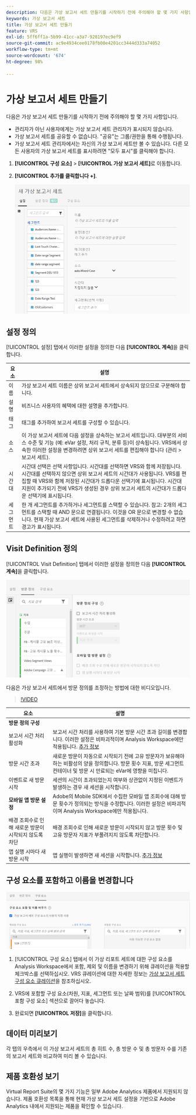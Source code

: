 ```yaml
---
description: 다음은 가상 보고서 세트 만들기를 시작하기 전에 주의해야 할 몇 가지 사항입니다.
keywords: 가상 보고서 세트
title: 가상 보고서 세트 만들기
feature: VRS
exl-id: 5ff6ff1a-5b99-41cc-a3a7-928197ec9ef9
source-git-commit: ac9e4934cee0178fb00e4201cc3444d333a74052
workflow-type: tm+mt
source-wordcount: '674'
ht-degree: 98%

---
```


# 가상 보고서 세트 만들기

다음은 가상 보고서 세트 만들기를 시작하기 전에 주의해야 할 몇 가지 사항입니다.

* 관리자가 아닌 사용자에게는 가상 보고서 세트 관리자가 표시되지 않습니다.
* 가상 보고서 세트를 공유할 수 없습니다. &quot;공유&quot;는 그룹/권한을 통해 수행됩니다.
* 가상 보고서 세트 관리자에서는 자신의 가상 보고서 세트만 볼 수 있습니다. 다른 모든 사용자의 가상 보고서 세트를 표시하려면 &quot;모두 표시&quot;를 클릭해야 합니다.

1. **[!UICONTROL 구성 요소]** > **[!UICONTROL 가상 보고서 세트]**&#x200B;로 이동합니다.
1. **[!UICONTROL 추가를 클릭합니다 +]**.

   ![](assets/new_vrs.png)

## 설정 정의

[!UICONTROL 설정] 탭에서 이러한 설정을 정의한 다음 **[!UICONTROL 계속]**&#x200B;을 클릭합니다.

| 요소 | 설명 |
| --- |--- |
| 이름 | 가상 보고서 세트 이름은 상위 보고서 세트에서 상속되지 않으므로 구분해야 합니다. |
| 설명 | 비즈니스 사용자의 혜택에 대한 설명을 추가합니다. |
| 태그 | 태그를 추가하여 보고서 세트를 구성할 수 있습니다. |
| 소스 | 이 가상 보고서 세트에 다음 설정을 상속하는 보고서 세트입니다. 대부분의 서비스 수준 및 기능 (예: eVar 설정, 처리 규칙, 분류 등)이 상속됩니다. VRS에서 상속한 이러한 설정을 변경하려면 상위 보고서 세트를 편집해야 합니다 (관리 > 보고서 세트). |
| 시간대 | 시간대 선택은 선택 사항입니다. 시간대를 선택하면 VRS와 함께 저장됩니다. 시간대를 선택하지 않으면 상위 보고서 세트의 시간대가 사용됩니다.  VRS를 편집할 때 VRS와 함께 저장된 시간대가 드롭다운 선택기에 표시됩니다. 시간대 지원이 추가되기 전에 VRS가 생성된 경우 상위 보고서 세트의 시간대가 드롭다운 선택기에 표시됩니다. |
| 세그먼트 | 한 개 세그먼트를 추가하거나 세그먼트를 스택할 수 있습니다.   참고: 2개의 세그먼트를 스택할 때 AND 문으로 연결됩니다. 이것을 OR 문으로 변경할 수 없습니다. 현재 가상 보고서 세트에 사용된 세그먼트를 삭제하거나 수정하려고 하면 경고가 표시됩니다. |

## Visit Definition 정의

[!UICONTROL Visit Definition] 탭에서 이러한 설정을 정의한 다음 **[!UICONTROL 계속]**&#x200B;을 클릭합니다.

![](assets/visit-definition.png)

다음은 가상 보고서 세트에서 방문 정의를 조정하는 방법에 대한 비디오입니다.

>[!VIDEO](https://video.tv.adobe.com/v/23545/?quality=12)

| 요소 | 설명 |
| --- |--- |
| **방문 정의 구성** |  |
| 보고서 시간 처리 활성화 | 보고서 시간 처리를 사용하여 기본 방문 시간 초과 길이를 변경합니다. 이러한 설정은 비파괴적이며 Analysis Workspace에만 적용됩니다. [추가 정보](/help/components/vrs/vrs-report-time-processing.md) |
| 방문 시간 초과 | 새로운 방문이 자동으로 시작되기 전에 고유 방문자가 보유해야 하는 비활성의 양을 정의합니다. 방문 횟수 지표, 방문 세그먼트 컨테이너 및 방문 시 만료되는 eVar에 영향을 미칩니다. |
| 이벤트로 새 방문 시작 | 세션의 시간이 초과되었는지 여부와 상관없이 지정된 이벤트가 발생하는 경우 새 세션을 시작합니다. |
| **모바일 앱 방문 설정** | Adobe의 Mobile SDK에서 수집한 모바일 앱 조회수에 대해 방문 횟수가 정의되는 방식을 수정합니다. 이러한 설정은 비파괴적이며 Analysis Workspace에만 적용됩니다. |
| 배경 조회수로 인해 새로운 방문이 시작되지 않도록 차단 | 배경 조회수로 인해 새로운 방문이 시작되지 않고 방문 횟수 및 고유 방문자 지표가 부풀려지지 않도록 차단합니다. |
| 앱 실행 시마다 새 방문 시작 | 앱 실행이 발생하면 새 세션을 시작합니다. [추가 정보](/help/components/vrs/vrs-mobile-visit-processing.md) |

## 구성 요소를 포함하고 이름을 변경합니다

![](assets/components.png)

1. [!UICONTROL 구성 요소] 탭에서 이 가상 리포트 세트에 대한 구성 요소를 Analysis Workspace에서 포함, 제외 및 이름을 변경하기 위해 큐레이션을 적용할 체크박스를 선택하십시오.
VRS 큐레이션에 대한 자세한 정보는 [가상 보고서 세트 구성 요소 큐레이션](https://experienceleague.adobe.com/docs/analytics/components/virtual-report-suites/vrs-components.html#virtual-report-suites)을 참조하십시오.

1. VRS에 포함할 구성 요소(차원, 지표, 세그먼트 또는 날짜 범위)를 [!UICONTROL 포함 구성 요소] 섹션으로 끌어다 놓습니다.

1. 완료되면 **[!UICONTROL 저장]**&#x200B;을 클릭합니다.

## 데이터 미리보기

각 탭의 우측에서 이 가상 보고서 세트의 총 히트 수, 총 방문 수 및 총 방문자 수를 기존의 보고서 세트와 비교하여 미리 볼 수 있습니다.

## 제품 호환성 보기

Virtual Report Suite의 몇 가지 기능은 일부 Adobe Analytics 제품에서 지원되지 않습니다. 제품 호환성 목록을 통해 현재 가상 보고서 세트 설정을 기반으로 Adobe Analytics 내에서 지원되는 제품을 확인할 수 있습니다.
